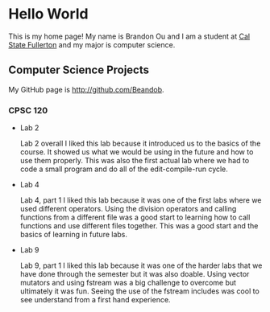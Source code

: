 # Hello World

This is my home page! My name is Brandon Ou and I am a student at [Cal State Fullerton](http://www.fullerton.edu/) and my major is computer science.

## Computer Science Projects

My GitHub page is http://github.com/Beandob.

### CPSC 120

* Lab 2

    Lab 2 overall I liked this lab because it introduced us to the basics of the 
    course. It showed us what we would be using in the future and how to use them 
    properly. This was also the first actual lab where we had to code a small 
    program and do all of the edit-compile-run cycle.

* Lab 4

    Lab 4, part 1 I liked this lab because it was one of the first labs where we 
    used different operators. Using the division operators and calling functions 
    from a different file was a good start to learning how to call functions and 
    use different files together. This was a good start and the basics of 
    learning in future labs.

* Lab 9

    Lab 9, part 1 I liked this lab because it was one of the harder labs that we 
    have done through the semester but it was also doable. Using vector mutators 
    and using fstream was a big challenge to overcome but ultimately it was fun. 
    Seeing the use of the fstream includes was cool to see understand from a 
    first hand experience.